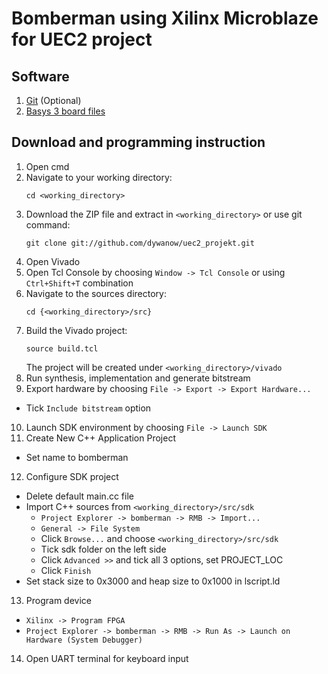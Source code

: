 # Bomberman using Xilinx Microblaze for UEC2 project


## Software

1. [Git](https://git-scm.com/downloads) (Optional)
2. [Basys 3 board files](https://reference.digilentinc.com/reference/software/vivado/board-files)



## Download and programming instruction

1. Open cmd
2. Navigate to your working directory:
    ```
    cd <working_directory>
    ```
3. Download the ZIP file and extract in `<working_directory>` or use git command:
    ```
    git clone git://github.com/dywanow/uec2_projekt.git
    ```
4. Open Vivado
5. Open Tcl Console by choosing `Window -> Tcl Console` or using `Ctrl+Shift+T` combination
6. Navigate to the sources directory:
    ```
    cd {<working_directory>/src}
    ```
7. Build the Vivado project:
    ```
    source build.tcl
    ```
    The project will be created under `<working_directory>/vivado`
8. Run synthesis, implementation and generate bitstream
9. Export hardware by choosing `File -> Export -> Export Hardware...`  
  - Tick `Include bitstream` option
10. Launch SDK environment by choosing `File -> Launch SDK`  
11. Create New C++ Application Project
  - Set name to bomberman
12. Configure SDK project  
  - Delete default main.cc file
  - Import C++ sources from `<working_directory>/src/sdk`
    - `Project Explorer -> bomberman -> RMB -> Import...`
    - `General -> File System`
    - Click `Browse...` and choose `<working_directory>/src/sdk`
    - Tick sdk folder on the left side
    - Click `Advanced >>` and tick all 3 options, set PROJECT_LOC
    - Click `Finish`
  - Set stack size to 0x3000 and heap size to 0x1000 in lscript.ld
13. Program device
  - `Xilinx -> Program FPGA`
  - `Project Explorer -> bomberman -> RMB -> Run As -> Launch on Hardware (System Debugger)`
14. Open UART terminal for keyboard input